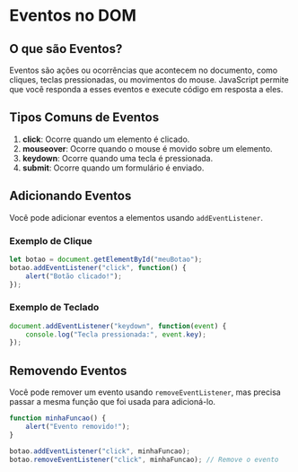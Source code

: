 # Eventos no DOM

## O que são Eventos?

Eventos são ações ou ocorrências que acontecem no documento, como cliques, teclas pressionadas, ou movimentos do mouse. JavaScript permite que você responda a esses eventos e execute código em resposta a eles.

## Tipos Comuns de Eventos

1. **click**: Ocorre quando um elemento é clicado.
2. **mouseover**: Ocorre quando o mouse é movido sobre um elemento.
3. **keydown**: Ocorre quando uma tecla é pressionada.
4. **submit**: Ocorre quando um formulário é enviado.

## Adicionando Eventos

Você pode adicionar eventos a elementos usando `addEventListener`.

### Exemplo de Clique

```javascript
let botao = document.getElementById("meuBotao");
botao.addEventListener("click", function() {
    alert("Botão clicado!");
});
```

### Exemplo de Teclado

``` javascript
document.addEventListener("keydown", function(event) {
    console.log("Tecla pressionada:", event.key);
});
```

## Removendo Eventos

Você pode remover um evento usando `removeEventListener`, mas precisa passar a mesma função que foi usada para adicioná-lo.

``` javascript
function minhaFuncao() {
    alert("Evento removido!");
}

botao.addEventListener("click", minhaFuncao);
botao.removeEventListener("click", minhaFuncao); // Remove o evento
```
